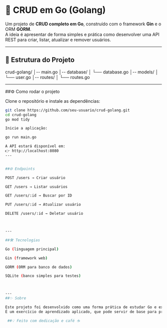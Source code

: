 # 🚀 CRUD em Go (Golang)

Um projeto de **CRUD completo em Go**, construído com o framework **Gin** e o ORM **GORM**.  
A ideia é apresentar de forma simples e prática como desenvolver uma API REST para criar, listar, atualizar e remover usuários.

---
## 📂 Estrutura do Projeto

crud-golang/ │-- main.go │-- database/ │   └── database.go │-- models/ │   └── user.go │-- routes/ │   └── routes.go

---

##⚙️ Como rodar o projeto

Clone o repositório e instale as dependências:
```bash
git clone https://github.com/seu-usuario/crud-golang.git
cd crud-golang
go mod tidy

Inicie a aplicação:

go run main.go

A API estará disponível em:
👉 http://localhost:8080
---


##🌐 Endpoints

POST /users → Criar usuário

GET /users → Listar usuários

GET /users/:id → Buscar por ID

PUT /users/:id → Atualizar usuário

DELETE /users/:id → Deletar usuário



---

##🛠 Tecnologias

Go (linguagem principal)

Gin (framework web)

GORM (ORM para banco de dados)

SQLite (banco simples para testes)



---
##✨ Sobre

Este projeto foi desenvolvido como uma forma prática de estudar Go e explorar na prática conceitos de CRUD, APIs REST e persistência de dados.
É um exercício de aprendizado aplicado, que pode servir de base para projetos maiores e mais completos.

 ##💡 Feito com dedicação e café ☕

